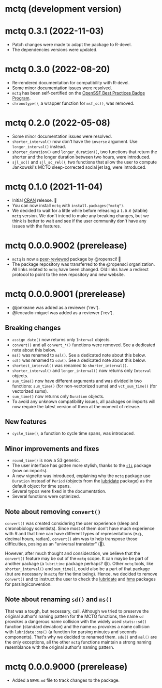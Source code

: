 <!--- https://r-pkgs.org/release.html -->
<!--- https://devguide.ropensci.org/releasing.html -->
<!--- https://style.tidyverse.org/news.html -->
<!--- https://semver.org/ -->

# mctq (development version)



# mctq 0.3.1 (2022-11-03)

* Patch changes were made to adapt the package to R-devel.
* The dependencies versions were updated.

# mctq 0.3.0 (2022-08-20)

* Re-rendered documentation for compatibility with R-devel.
* Some minor documentation issues were resolved.
* `mctq` has been self-certified on the [OpenSSF Best Practices Badge
  Program](https://bestpractices.coreinfrastructure.org/en).
* `chronotype()`, a wrapper function for `msf_sc()`, was removed.

# mctq 0.2.0 (2022-05-08)

* Some minor documentation issues were resolved.
* `shorter_interval()` now don't have the `inverse` argument. Use 
  `longer_interval()` instead.
* `shorter_duration()` and `longer_duration()`, two functions that return the 
   shorter and the longer duration between two hours, were introduced.
* `sjl_sc()` and `sjl_sc_rel()`, two functions that allow the user to compute 
   Jankowski's MCTQ sleep-corrected social jet lag, were introduced.

# mctq 0.1.0 (2021-11-04)

* Initial [CRAN](https://cran.r-project.org/package=mctq) release. 🎉
* You can now install `mctq` with `install.packages("mctq")`.
* We decided to wait for a little while before releasing a `1.0.0` (stable) 
  `mctq` version. We don't intend to make any breaking changes, but we think is
  better to wait and see if the user community don't have any issues with the
  features.

# mctq 0.0.0.9002 (prerelease)

* `mctq` is now a 
  [peer-reviewed](https://github.com/ropensci/software-review/issues/434) 
  package by @ropensci! 🎉
* The package repository was transferred to the @ropensci organization. All
  links related to `mctq` have been changed. Old links have a redirect protocol
  to point to the new repository and new website.

# mctq 0.0.0.9001 (prerelease)

* @jonkeane was added as a reviewer ('rev').
* @leocadio-miguel was added as a reviewer ('rev').

## Breaking changes

* `assign_date()` now returns only `Interval` objects.
* `convert()` and all `convert_*()` functions were removed. See a dedicated note
  about this below.
* `ms()` was renamed to `msl()`. See a dedicated note about this below.
* `sd()` was renamed to `sdu()`. See a dedicated note about this below.
* `shortest_interval()` was renamed to `shorter_interval()`.
* `shorter_interval()` and `longer_interval()` now returns only `Interval`
  objects.
* `sum_time()` now have different arguments and was divided in two functions:
  `sum_time()` (for non-vectorized sums) and `vct_sum_time()` (for vectorized
  sums).
* `sum_time()` now returns only `Duration` objects.
* To avoid any unknown compatibility issues, all packages on imports will now
  require the latest version of them at the moment of release.

## New features

* `cycle_time()`, a function to cycle time spans, was introduced.

## Minor improvements and fixes

* `round_time()` is now a S3 generic.
* The user interface has gotten more stylish, thanks to the
  [`cli`](https://cli.r-lib.org) package (now on imports).
* A new vignette was introduced, explaining why the `mctq` package use
  `Duration` instead of `Period` (objects from the
  [lubridate](https://lubridate.tidyverse.org/) package) as the default object
  for time spans.
* Several typos were fixed in the documentation.
* Several functions were optimized.

## Note about removing `convert()`

`convert()` was created considering the user experience (sleep and chronobiology
scientists). Since most of them don't have much experience with R and that time
can have different types of representations (e.g., decimal hours, radian),
`convert()` aim was to help transpose those difficulties, posing as an
"universal translator" (🖖).

However, after much thought and consideration, we believe that the `convert()`
feature may be out of the `mctq` scope. It can maybe be part of another package
(a `lubritime` package perhaps? 😄). Other `mctq` tools, like
`shorter_interval()` and `sum_time()`, could also be a part of that package (but
are necessary in `mctq` for the time being). Hence, we decided to remove
`convert()` and to instruct the user to check the
[lubridate](https://lubridate.tidyverse.org/) and
[hms](https://hms.tidyverse.org/) packages for parsing/conversion.

## Note about renaming `sd()` and `ms()`

That was a tough, but necessary, call. Although we tried to preserve the
original author's naming pattern for the MCTQ functions, the name `sd` provokes
a dangerous name collision with the widely used `stats::sd()` function (standard
deviation) and the name `ms` provokes a name collision with `lubridate::ms()`
(a function for parsing minutes and seconds components). That's why we
decided to renamed them. `sdu()` and `msl()` are the only exceptions, all the
other `mctq` functions maintain a strong naming resemblance with the original
author's naming pattern.

# mctq 0.0.0.9000 (prerelease)

* Added a `NEWS.md` file to track changes to the package.
